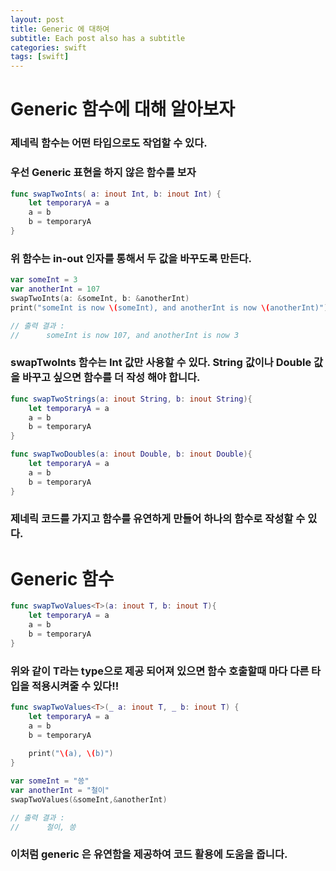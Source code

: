 ```yaml
---
layout: post
title: Generic 에 대하여
subtitle: Each post also has a subtitle
categories: swift
tags: [swift]
---
```


# Generic 함수에 대해 알아보자

### 제네릭 함수는 어떤 타입으로도 작업할 수 있다.



### 우선 Generic 표현을 하지 않은 함수를 보자

```swift
func swapTwoInts( a: inout Int, b: inout Int) {
    let temporaryA = a
    a = b
    b = temporaryA
}
```



### 위 함수는 in-out 인자를 통해서 두 값을 바꾸도록 만든다.

```swift
var someInt = 3
var anotherInt = 107
swapTwoInts(a: &someInt, b: &anotherInt)
print("someInt is now \(someInt), and anotherInt is now \(anotherInt)")

// 출력 결과 :
//		someInt is now 107, and anotherInt is now 3
```



### swapTwoInts 함수는 Int 값만 사용할 수 있다. String 값이나 Double 값을 바꾸고 싶으면 함수를 더 작성 해야 합니다.

```swift
func swapTwoStrings(a: inout String, b: inout String){
    let temporaryA = a
    a = b
    b = temporaryA
}

func swapTwoDoubles(a: inout Double, b: inout Double){
    let temporaryA = a
    a = b
    b = temporaryA
}
```



### 제네릭 코드를 가지고 함수를 유연하게 만들어 하나의 함수로 작성할 수 있다.



# Generic 함수

```swift
func swapTwoValues<T>(a: inout T, b: inout T){
    let temporaryA = a
    a = b
    b = temporaryA
}
```



### 위와 같이 T라는 type으로 제공 되어져 있으면 함수 호출할때 마다 다른 타입을 적용시켜줄 수 있다!!

```swift
func swapTwoValues<T>(_ a: inout T, _ b: inout T) {
    let temporaryA = a
    a = b
    b = temporaryA
    
    print("\(a), \(b)")
}

var someInt = "씅"
var anotherInt = "철이"
swapTwoValues(&someInt,&anotherInt)

// 출력 결과 :
//		철이, 씅
```

### 이처럼 generic 은 유연함을 제공하여 코드 활용에 도움을 줍니다.

